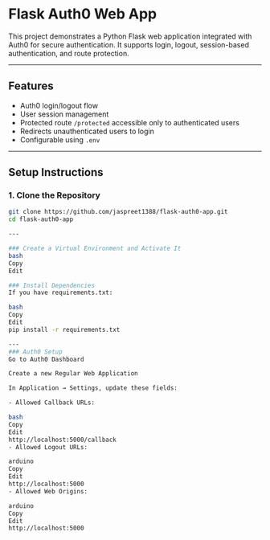 # Flask Auth0 Web App

This project demonstrates a Python Flask web application integrated with Auth0 for secure authentication. It supports login, logout, session-based authentication, and route protection.

---

## Features

- Auth0 login/logout flow
- User session management
- Protected route `/protected` accessible only to authenticated users
- Redirects unauthenticated users to login
- Configurable using `.env`

---

##  Setup Instructions

### 1. Clone the Repository

```bash
git clone https://github.com/jaspreet1388/flask-auth0-app.git
cd flask-auth0-app

---

### Create a Virtual Environment and Activate It
bash
Copy
Edit

### Install Dependencies
If you have requirements.txt:

bash
Copy
Edit
pip install -r requirements.txt

---
### Auth0 Setup
Go to Auth0 Dashboard

Create a new Regular Web Application

In Application → Settings, update these fields:

- Allowed Callback URLs:

bash
Copy
Edit
http://localhost:5000/callback
- Allowed Logout URLs:

arduino
Copy
Edit
http://localhost:5000
- Allowed Web Origins:

arduino
Copy
Edit
http://localhost:5000

